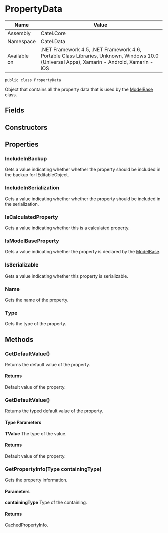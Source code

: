 

# PropertyData

Name|Value
---|---
Assembly|Catel.Core
Namespace|Catel.Data
Available on|.NET Framework 4.5, .NET Framework 4.6, Portable Class Libraries, Unknown, Windows 10.0 (Universal Apps), Xamarin - Android, Xamarin - iOS

```
public class PropertyData
```

Object that contains all the property data that is used by the [ModelBase](#) class.



## Fields

## Constructors

## Properties

### IncludeInBackup

Gets a value indicating whether whether the property should be included in the backup for IEditableObject.



### IncludeInSerialization

Gets a value indicating whether whether the property should be included in the serialization.



### IsCalculatedProperty

Gets a value indicating whether this is a calculated property.



### IsModelBaseProperty

Gets a value indicating whether the property is declared by the [ModelBase](#).



### IsSerializable

Gets a value indicating whether this property is serializable.



### Name

Gets the name of the property.



### Type

Gets the type of the property.



## Methods

### GetDefaultValue()

Returns the default value of the property.

#### Returns

Default value of the property.



### GetDefaultValue<TValue>()

Returns the typed default value of the property.

#### Type Parameters

**TValue**
The type of the value.

#### Returns

Default value of the property.



### GetPropertyInfo(Type containingType)

Gets the property information.

#### Parameters

**containingType**
Type of the containing.

#### Returns

CachedPropertyInfo.



